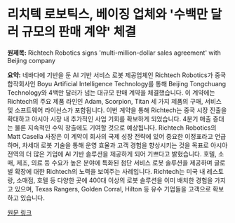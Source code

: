 # 리치텍 로보틱스, 베이징 업체와 '수백만 달러 규모의 판매 계약' 체결

**원제목:** Richtech Robotics signs 'multi-million-dollar sales agreement' with Beijing company

**요약:** 네바다에 기반을 둔 AI 기반 서비스 로봇 제공업체인 Richtech Robotics가 중국 합작회사인 Boyu Artificial Intelligence Technology를 통해 Beijing Tongchuang Technology와 4백만 달러가 넘는 대규모 판매 계약을 체결했습니다. 이 계약에는 Richtech의 주요 제품 라인인 Adam, Scorpion, Titan 세 가지 제품의 구매, 서비스 및 소프트웨어 라이선스가 포함됩니다.  이번 계약을 통해 Richtech는 중국 시장 진출을 확대하고 아시아 시장 내 추가적인 사업 기회를 확보하게 되었습니다.  4분기 매출 증대는 물론 지속적인 수익 창출에도 기여할 것으로 예상됩니다. Richtech Robotics의 Matt Casella 사장은 이 계약이 회사의 국제 성장 전략에 있어 중요한 이정표라고 언급하며, 차세대 로봇 기술을 통해 운영 효율과 고객 경험을 향상시키는 것을 목표로 아시아 전역의 더 많은 기업에 AI 기반 솔루션을 제공하게 되어 기쁘다고 밝혔습니다.  호텔, 소매, 제조, 의료 등 수요가 높은 분야에 특화된 첨단 서비스 로봇 솔루션을 제공하며 글로벌 확장에 대한 Richtech의 노력을 보여주는 사례입니다.  Richtech는 미국 내 레스토랑, 소매점, 호텔 등 다양한 곳에 400대 이상의 로봇 솔루션을 이미 배치한 경험을 가지고 있으며, Texas Rangers, Golden Corral, Hilton 등 유수 기업들을 고객으로 확보하고 있습니다.

[원문 링크](https://roboticsandautomationnews.com/2025/07/21/richtech-robotics-signs-multi-million-dollar-sales-agreement-with-beijing-company/93229/)
